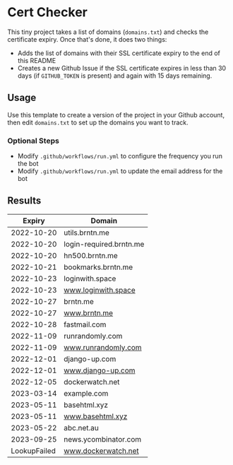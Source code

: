 # Cert Checker

This tiny project takes a list of domains (`domains.txt`) and checks the certificate expiry. Once that's done, it does two things:

- Adds the list of domains with their SSL certificate expiry to the end of this README
- Creates a new Github Issue if the SSL certificate expires in less than 30 days (if `GITHUB_TOKEN` is present) and again with 15 days remaining.


## Usage

Use this template to create a version of the project in your Github account, then edit `domains.txt` to set up the domains you want to track.


### Optional Steps

- Modify `.github/workflows/run.yml` to configure the frequency you run the bot
- Modify `.github/workflows/run.yml` to update the email address for the bot

## Results

| Expiry    | Domain   |
|-----------|----------|
| 2022-10-20 | utils.brntn.me |
| 2022-10-20 | login-required.brntn.me |
| 2022-10-20 | hn500.brntn.me |
| 2022-10-21 | bookmarks.brntn.me |
| 2022-10-23 | loginwith.space |
| 2022-10-23 | www.loginwith.space |
| 2022-10-27 | brntn.me |
| 2022-10-27 | www.brntn.me |
| 2022-10-28 | fastmail.com |
| 2022-11-09 | runrandomly.com |
| 2022-11-09 | www.runrandomly.com |
| 2022-12-01 | django-up.com |
| 2022-12-01 | www.django-up.com |
| 2022-12-05 | dockerwatch.net |
| 2023-03-14 | example.com |
| 2023-05-11 | basehtml.xyz |
| 2023-05-11 | www.basehtml.xyz |
| 2023-05-22 | abc.net.au |
| 2023-09-25 | news.ycombinator.com |
| LookupFailed | www.dockerwatch.net |

